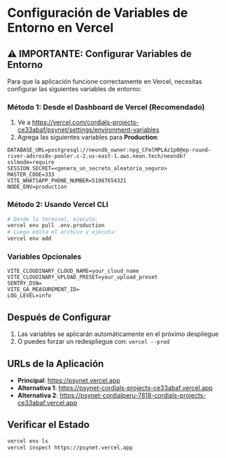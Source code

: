 # Configuración de Variables de Entorno en Vercel

## ⚠️ IMPORTANTE: Configurar Variables de Entorno

Para que la aplicación funcione correctamente en Vercel, necesitas configurar las siguientes variables de entorno:

### Método 1: Desde el Dashboard de Vercel (Recomendado)

1. Ve a https://vercel.com/cordials-projects-ce33abaf/psynet/settings/environment-variables
2. Agrega las siguientes variables para **Production**:

```
DATABASE_URL=postgresql://neondb_owner:npg_CFmlMPLAz1p0@ep-round-river-adsros8v-pooler.c-2.us-east-1.aws.neon.tech/neondb?sslmode=require
SESSION_SECRET=<genera_un_secreto_aleatorio_seguro>
MASTER_CODE=333
VITE_WHATSAPP_PHONE_NUMBER=51987654321
NODE_ENV=production
```

### Método 2: Usando Vercel CLI

```bash
# Desde la terminal, ejecuta:
vercel env pull .env.production
# Luego edita el archivo y ejecuta:
vercel env add
```

### Variables Opcionales

```
VITE_CLOUDINARY_CLOUD_NAME=your_cloud_name
VITE_CLOUDINARY_UPLOAD_PRESET=your_upload_preset
SENTRY_DSN=
VITE_GA_MEASUREMENT_ID=
LOG_LEVEL=info
```

## Después de Configurar

1. Las variables se aplicarán automáticamente en el próximo despliegue
2. O puedes forzar un redespliegue con: `vercel --prod`

## URLs de la Aplicación

- **Principal**: https://psynet.vercel.app
- **Alternativa 1**: https://psynet-cordials-projects-ce33abaf.vercel.app
- **Alternativa 2**: https://psynet-cordialperu-7818-cordials-projects-ce33abaf.vercel.app

## Verificar el Estado

```bash
vercel env ls
vercel inspect https://psynet.vercel.app
```
